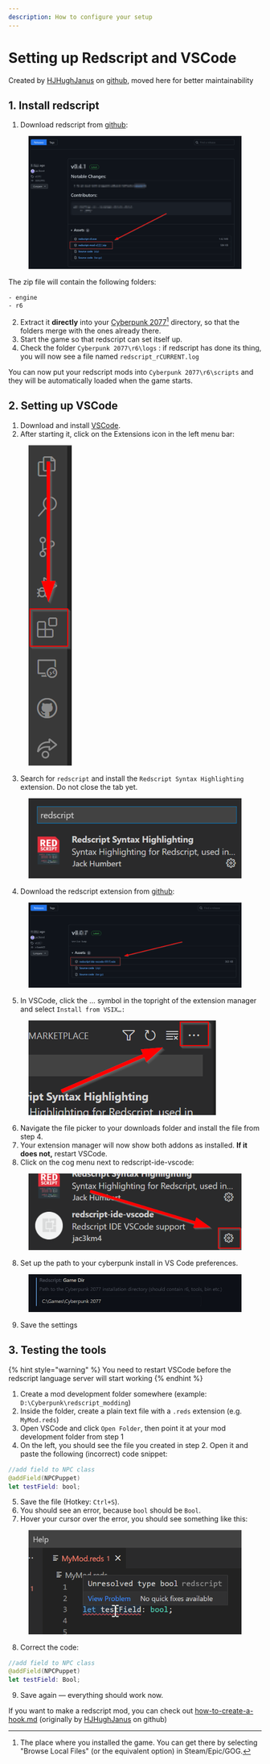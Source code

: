 ```yaml
---
description: How to configure your setup
---
```


# Setting up Redscript and VSCode

Created by [HJHughJanus](https://github.com/HJHughJanus) on [github](https://github.com/jac3km4/redscript/discussions/66), moved here for better maintainability

## 1. Install redscript

1. Download redscript from [github](https://github.com/jac3km4/redscript/releases):

<figure><img src="../.gitbook/assets/setup_redscript_download_github.png" alt=""><figcaption></figcaption></figure>

The zip file will contain the following folders:&#x20;

```
- engine
- r6
```

2. Extract it **directly** into your [Cyberpunk 2077](#user-content-fn-1)[^1] directory, so that the folders merge with the ones already there.
3. Start the game so that redscript can set itself up.
4. Check the folder `Cyberpunk 2077\r6\logs` : if redscript has done its thing, you will now see a file named `redscript_rCURRENT.log`&#x20;

You can now put your redscript mods into `Cyberpunk 2077\r6\scripts` and they will be automatically loaded when the game starts.

## 2. Setting up VSCode

1. Download and install [VSCode](https://code.visualstudio.com/).
2. After starting it, click on the Extensions icon in the left menu bar:

<figure><img src="../.gitbook/assets/setup_redscript_vscode_extensions.png" alt=""><figcaption></figcaption></figure>

3. Search for `redscript` and install the `Redscript Syntax Highlighting` extension. Do not close the tab yet.

<figure><img src="../.gitbook/assets/setup_redscript_syntax_highlighting" alt=""><figcaption></figcaption></figure>

4. Download the redscript extension from [github](https://github.com/jac3km4/redscript-ide-vscode/releases):

<figure><img src="../.gitbook/assets/setup_redscript_download_ide" alt=""><figcaption></figcaption></figure>

5. In VSCode, click the … symbol in the topright of the extension manager and select `Install from VSIX…:`

<figure><img src="../.gitbook/assets/setup_redscript_install_vsix" alt=""><figcaption></figcaption></figure>

6. Navigate the file picker to your downloads folder and install the file from step 4.
7. Your extension manager will now show both addons as installed. **If it does not,** restart VSCode.
8. Click on the cog menu next to redscript-ide-vscode:

<figure><img src="../.gitbook/assets/setup_redscript_configure" alt=""><figcaption></figcaption></figure>

8. Set up the path to your cyberpunk install in VS Code preferences.

<figure><img src="../.gitbook/assets/Screenshot 2023-12-31 165919.png" alt=""><figcaption></figcaption></figure>

9. Save the settings

## 3. Testing the tools

{% hint style="warning" %}
You need to restart VSCode before the redscript language server will start working
{% endhint %}

1. Create a mod development folder somewhere (example: `D:\Cyberpunk\redscript_modding`)
2. Inside the folder, create a plain text file with a `.reds` extension (e.g. `MyMod.reds`)
3. Open VSCode and click `Open Folder`, then point it at your mod development folder from step 1
4. On the left, you should see the file you created in step 2. Open it and paste the following (incorrect) code snippet:

```swift
//add field to NPC class
@addField(NPCPuppet)
let testField: bool;
```

5. Save the file (Hotkey: `Ctrl+S`).&#x20;
6. You should see an error, because `bool` should be `Bool`.&#x20;
7. Hover your cursor over the error, you should see something like this:

<figure><img src="../.gitbook/assets/setup_redscript_test_tools" alt=""><figcaption></figcaption></figure>

8. Correct the code:

```swift
//add field to NPC class
@addField(NPCPuppet)
let testField: Bool;
```

9. Save again — everything should work now.

If you want to make a redscript mod, you can check out [how-to-create-a-hook.md](../language/intro/how-to-create-a-hook.md "mention") (originally by [HJHughJanus](https://github.com/HJHughJanus) on github)

[^1]: The place where you installed the game. You can get there by selecting "Browse Local Files" (or the equivalent option) in Steam/Epic/GOG.
